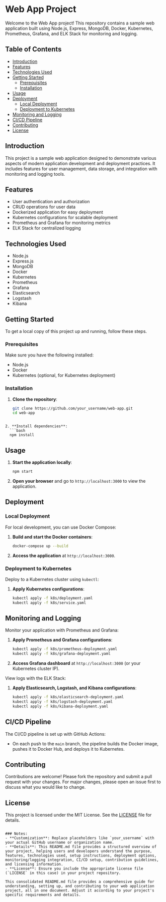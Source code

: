# Web App Project

Welcome to the Web App project! This repository contains a sample web application built using Node.js, Express, MongoDB, Docker, Kubernetes, Prometheus, Grafana, and ELK Stack for monitoring and logging.

## Table of Contents

- [Introduction](#introduction)
- [Features](#features)
- [Technologies Used](#technologies-used)
- [Getting Started](#getting-started)
  - [Prerequisites](#prerequisites)
  - [Installation](#installation)
- [Usage](#usage)
- [Deployment](#deployment)
  - [Local Deployment](#local-deployment)
  - [Deployment to Kubernetes](#deployment-to-kubernetes)
- [Monitoring and Logging](#monitoring-and-logging)
- [CI/CD Pipeline](#cicd-pipeline)
- [Contributing](#contributing)
- [License](#license)

## Introduction

This project is a sample web application designed to demonstrate various aspects of modern application development and deployment practices. It includes features for user management, data storage, and integration with monitoring and logging tools.

## Features

- User authentication and authorization
- CRUD operations for user data
- Dockerized application for easy deployment
- Kubernetes configurations for scalable deployment
- Prometheus and Grafana for monitoring metrics
- ELK Stack for centralized logging

## Technologies Used

- Node.js
- Express.js
- MongoDB
- Docker
- Kubernetes
- Prometheus
- Grafana
- Elasticsearch
- Logstash
- Kibana

## Getting Started

To get a local copy of this project up and running, follow these steps.

### Prerequisites

Make sure you have the following installed:

- Node.js
- Docker
- Kubernetes (optional, for Kubernetes deployment)

### Installation

1. **Clone the repository**:
   ```bash
   git clone https://github.com/your_username/web-app.git
   cd web-app
 ```

2. **Install dependencies**:
   ```bash
   npm install
   ```

## Usage

1. **Start the application locally**:
   ```bash
   npm start
   ```

2. **Open your browser** and go to `http://localhost:3000` to view the application.

## Deployment

### Local Deployment

For local development, you can use Docker Compose:

1. **Build and start the Docker containers**:
   ```bash
   docker-compose up --build
   ```

2. **Access the application** at `http://localhost:3000`.

### Deployment to Kubernetes

Deploy to a Kubernetes cluster using `kubectl`:

1. **Apply Kubernetes configurations**:
   ```bash
   kubectl apply -f k8s/deployment.yaml
   kubectl apply -f k8s/service.yaml
   ```

## Monitoring and Logging

Monitor your application with Prometheus and Grafana:

1. **Apply Prometheus and Grafana configurations**:
   ```bash
   kubectl apply -f k8s/prometheus-deployment.yaml
   kubectl apply -f k8s/grafana-deployment.yaml
   ```

2. **Access Grafana dashboard** at `http://localhost:3000` (or your Kubernetes cluster IP).

View logs with the ELK Stack:

1. **Apply Elasticsearch, Logstash, and Kibana configurations**:
   ```bash
   kubectl apply -f k8s/elasticsearch-deployment.yaml
   kubectl apply -f k8s/logstash-deployment.yaml
   kubectl apply -f k8s/kibana-deployment.yaml
   ```

## CI/CD Pipeline

The CI/CD pipeline is set up with GitHub Actions:

- On each push to the `main` branch, the pipeline builds the Docker image, pushes it to Docker Hub, and deploys it to Kubernetes.

## Contributing

Contributions are welcome! Please fork the repository and submit a pull request with your changes. For major changes, please open an issue first to discuss what you would like to change.

## License

This project is licensed under the MIT License. See the [LICENSE](LICENSE) file for details.
```

### Notes:
- **Customization**: Replace placeholders like `your_username` with your actual GitHub username or organization name.
- **Details**: This README.md file provides a structured overview of your project, helping users and developers understand the purpose, features, technologies used, setup instructions, deployment options, monitoring/logging integration, CI/CD setup, contribution guidelines, and licensing information.
- **License**: Ensure you include the appropriate license file (`LICENSE` in this case) in your project repository.

This consolidated README.md file provides a comprehensive guide for understanding, setting up, and contributing to your web application project, all in one document. Adjust it according to your project's specific requirements and details.
